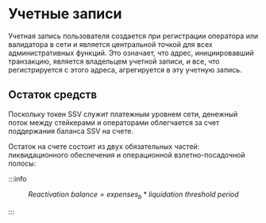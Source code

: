 # Учетные записи

Учетная запись пользователя создается при регистрации оператора или валидатора в сети и является центральной точкой для всех административных функций. 
Это означает, что адрес, инициировавший транзакцию, является владельцем учетной записи, и все, что регистрируется с этого адреса, 
агрегируется в эту учетную запись.

## Остаток средств

Поскольку токен SSV служит платежным уровнем сети, денежный поток между стейкерами и операторами облегчается за счет поддержания баланса SSV на счете.

Остаток на счете состоит из двух обязательных частей: ликвидационного обеспечения и операционной взлетно-посадочной полосы:

:::info

$$
Reactivation\:balance = expenses_{b} * liquidation\:threshold\:period
$$

:::


